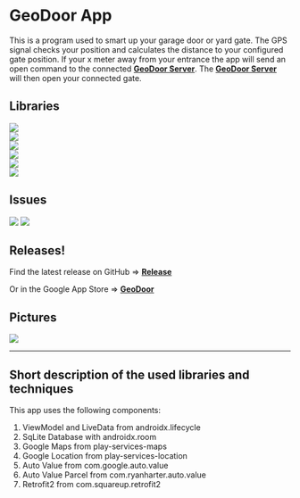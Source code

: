 # GeoDoor App
This is a program used to smart up your garage door or yard gate.
The GPS signal checks your position and calculates the distance to your configured gate position.
If your x meter away from your entrance the app will send an open command to the connected [<b>GeoDoor Server</b>](https://github.com/JustForFunDeveloper/GeoDoorServer).
The [<b>GeoDoor Server</b>](https://github.com/JustForFunDeveloper/GeoDoorServer) will then open your connected gate.

## Libraries
[![](https://img.shields.io/github/release/JustForFunDeveloper/GeoDoor_App.svg)](https://github.com/JustForFunDeveloper/GeoDoor_App) <br/>
[![](https://img.shields.io/badge/lifecycle_extensions-2.2.0-blue.svg)](https://developer.android.com/jetpack/androidx/releases/lifecycle) <br/>
[![](https://img.shields.io/badge/room-2.2.5-blue.svg)](https://developer.android.com/topic/libraries/architecture/room?gclid=Cj0KCQjwv7L6BRDxARIsAGj-34qXseHYVaOpwUCqOsgGlo3LcANq5O0cnykez6R2XHYHOw4Nc9AeC1gaAjjVEALw_wcB&gclsrc=aw.ds) <br/>
[![](https://img.shields.io/badge/google_location-17.0.0-red.svg)](https://developers.google.com/android/guides/setup) <br/>
[![](https://img.shields.io/badge/retrofit2-2.9.0-red.svg)](https://square.github.io/retrofit/) <br/>
[![](https://img.shields.io/badge/auto_value-1.7.4-green.svg)](https://github.com/google/auto) <br/>

## Issues
[![](https://img.shields.io/github/issues-raw/JustForFunDeveloper/GeoDoor_App.svg?style=flat-square)](https://github.com/JustForFunDeveloper/GeoDoor_App/issues)
[![](https://img.shields.io/github/issues-closed-raw/JustForFunDeveloper/GeoDoor_App.svg?style=flat-square)](https://github.com/JustForFunDeveloper/GeoDoor_App/issues)

## Releases!

Find the latest release on GitHub =>
[<b>Release</b>](https://github.com/JustForFunDeveloper/GeoDoor_App/releases) <br/>

Or in the Google App Store =>
[<b>GeoDoor</b>](https://play.google.com/store/apps/details?id=tapsi.geodoor)

## Pictures

![](https://github.com/JustForFunDeveloper/GeoDoor_App/blob/master/Pictures/Funktionsgrafik.png) <br/>

- - - -
## Short description of the used libraries and techniques
This app uses the following components:

1. ViewModel and LiveData from androidx.lifecycle
2. SqLite Database with androidx.room
3. Google Maps from play-services-maps
4. Google Location from play-services-location
5. Auto Value from com.google.auto.value
6. Auto Value Parcel from com.ryanharter.auto.value
7. Retrofit2 from com.squareup.retrofit2

